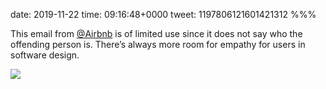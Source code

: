 date: 2019-11-22
time: 09:16:48+0000
tweet: 1197806121601421312
%%%

This email from [@Airbnb](https://twitter.com/Airbnb) is of limited use since it does not say who the offending person is. There’s always more room for empathy for users in software design.

![](EJ92T4RXkAAO13u.jpg)
